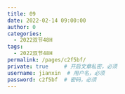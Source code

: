 ```yaml
---
title: 09
date: 2022-02-14 09:00:00
author: 0
categories: 
  - 2022双节48H
tags: 
  - 2022双节48H
permalink: /pages/c2f5bf/
private: true     # 开启文章私密，必须
username: jianxin  # 用户名，必须
password: c2f5bf  # 密码，必须
---
```


